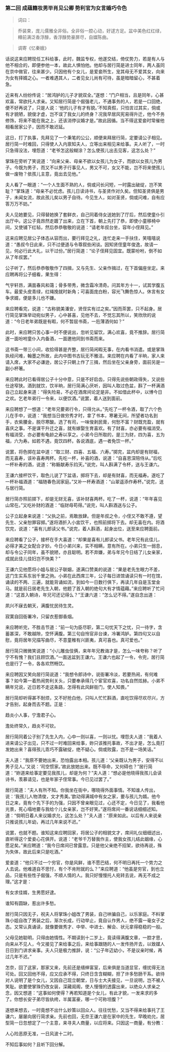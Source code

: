 <script type="text/javascript">
    var head = document.getElementsByTagName('head')[0];
    cssURL = '/public/article_1.css';
    linkTag = document.createElement('link');
    linkTag.href = cssURL;
    linkTag.setAttribute('type','text/css');
    linkTag.setAttribute('rel','stylesheet');
    head.appendChild(linkTag);
</script>
### 第二回   成蕴籍妆男毕肖见公卿    势利官为女言婚巧令色  

> 词曰：

> 乔装束，庞儿儒雅全非俗。全非俗一腔心动，好逑方足。盆中美色红红绿，樽前满泛香浮醁，香浮醁势豪屏尽，自媒陈曲。

> 调寄《忆秦娥》

话说这来应聘现任工科给事，此时，魏监专权，他遂交结，倚仗势力，若是有人与他不相合的，即便参他一本，故此人惧怕他。他却与居行简是进士同年，两人虽同在京中做官，往来甚少。只因他有个女儿，是爱妾所生，宠其母无不爱其女，向来为女有择婿之心。一者难遇其人，二者见女儿尚有可待，虽是暗暗留心，不甚着急。

近来有人纷纷传说：“居鸿胪的儿子才貌双全。”遂想：“门户相当，且是同年，心甚欢喜，常欲托人求亲。又知居行简是个倔强老儿，不通事务的人，若是一口回绝，便不好再说了，只是人说：‘他的儿子有才有貌。’不知真假，只怕言过其实，倘或有才貌陋，貌俊才虚，岂不误了我女儿的终身？况我早居风宪易得升迁，他今不务修饰，将来不能在我之上，还该消停议婚才是。”故此因循。当不得这爱妾时常催他相看居家公子，因而不敢迟延。

这日，打了执事，先拜见了一个秉笔的公公，顺便来拜居行简，定要请公子相见。居行简一时难回，只得使人入内禀知夫人，立等出来相见来给事。夫人听了，一时只急得没法，埋怨道：“老爷怎这般糊涂？怎么使孩儿出去见客，这怎么处？”

掌珠在旁听了笑说道：“向来父亲、母亲不欲以女孩儿为女子，而欲以女孩儿为男子。今既为男子，而又不以男子行事见人，男又不可，女又不能，岂不将来使孩儿做一废物？依孩儿主意，竟出去见他。”

夫人看了一眼道：“一个人生面不熟的人，倘或问长问短，一时露出破绽，岂不笑耻？”掌珠道：“母亲不必忧虑。孩儿日读诗书，与圣贤作对久矣。但知圣贤俱是男子，未闻女流，故此孩儿矣以男子自待。今见生人，如对圣贤，倘或问难，自有应答万万不妨。”

夫人见她要见，只得替她换了套鲜衣，自己同着侍女送她到了厅后，然后使童仆引出厅中。这公子竟昂然走踱了出来，立在下首，朝上先打了恭，即使小童移椅中间，又使铺下红毡，然后恭恭敬敬的说道：“请老年叔台坐，容年小侄拜见。”

这来应聘见居公子体态从容而出，要行拜见之礼，连忙走来一手扶住，笑嘻嘻说道：“愚叔今日此来，只不过便道与令尊叙些闲谈。因知贤侄童年俊逸，故请一见，何必行此大礼，以干过份。”居行简道：“论子侄拜见固宜。既蒙吩咐，倒不如从了年叔罢。”

公子听了，然后恭恭敬敬作了四揖，又与先生、父亲作揖过，在下首偏座坐定。来应聘再将公子细看，果生得：

气宇轩昂，满面春风和蔼；骨多带秀，微含霜冷清奇。问其年方十一，试其学腹五车。最爱头皮青绿，红绳挽就时新角；可喜面庞白粉，容光飞舞色惊人。休言有女争求婿，便是多儿也不嫌。

来应聘看完，说道：“古称貌美潘安，贤侄实有过之矣。”因而茶罢，只不起身。居行简见掌珠举动宛似男子，心中甚喜，见他不去，不觉忘其所以，笑欣欣的说道：“今日老年弟既是有暇，何不暂屈书斋，一卮薄酒何如？”

此时，来应聘只苦心事一时不便说出，忽听见留饮，满心欢喜，竟不推辞。居行简遂一面吩咐童仆入内备酒，一面邀他同到书斋而来。

这书斋一带三小间，收拾得甚是齐整，居行简闲暇无事，在内看书消遣。或是掌珠执经问难，翰墨之所故，此内中图书古玩无不雅洁。来应聘在内看了半晌，家人来请入席，大家不必谦逊，居公子只朝上作了三揖，然后坐在父亲身旁，面前另是一副小杯箸。

来应聘此时已看得居公子十分中意，只是不好启齿，只得先说些朝政得失，又说些仕途窄狭。酒到就饮，饮半晌，居行简满心厌听，因叫人取过色盆，斟了一杯满酒自己立起身来道：“得失险易，不必在酒席间论定是非。不如借此杯中，以博今日之欢。乞老年弟行一令来，以便饮酒。”说罢，着人送到面前。

来应聘想了一想道：“老年兄要弟行令，只得允从。”先吃了一杯令酒，取了六个色儿在手中，说道：“我想当日做穷秀才时，拿了书本，寒暑无间，所望者功名到手，衣紫腰金，脱尽寒酸。选了有司，一味悛剥民膏，何愁不富？财既充盈，就有喜庆之事。不是谋干升迁之喜，就有嫁娶生育喜欢。有了财喜，亦必要有福消受。有福消受，亦必要有龟龄之寿以享之。小弟今日所取的，是三为财，四为喜，五为福，六为寿。如若不遇，竟饮四杯。各说酒底，遇一者免饮一杯。”

说罢，将色掷在盆中道：“取三财、四喜、五福、六寿。”掷完，盆内却是有财福，而无喜寿，该补喜寿两杯。先吃一杯，补喜的酒，说道：“自喜恩深陪侍从。”后吃一杯补寿的酒，说道：“称觞献寿乐钧天。”说完，叫人斟满了令杯，送与王谦六。

王谦六接杯饮干，取色儿说了下盆语，掷将下去，却是有财喜，而无福寿。遂吃了一杯补福酒道：“福随春色润家庭。”又补一杯寿酒道：“山翠遥添作寿杯。”说完，送与居行简。

居行简亦照前掷下，却是无财无喜，该补财喜两杯。吃了一杯，说道：“年年喜见山常在。”又吃补财的酒道：“临财毋苟得。”说完，叫人斟酒送与公子。

公子立起身来说道：“父执之前，焉敢放肆。但是年叔之令，小侄又不敢不遵，望先生、父亲恕罪容掷。”遂将酒折入小盅饮干，也照前掷将下去。却无喜在内。将酒饮完，说道：“喜有儿郎读父书。”说完，着人斟酒，起身出位，送至来应聘面前。

来应聘看了公子，接杯在手大喜道：“却果是喜有儿郎读父书。老年兄有此佳儿，必得才美之女配合才妙。今日小弟兴来，实不相瞒，意有所在。小弟只生一弱息，却与令公子同年，虽不貌陋，亦且聪明。若不弃嫌，弟与年兄今日结了儿女亲家，成就此佳儿佳妇岂不快美？”

王谦六见他愿将小姐与居公子联姻，遂满口赞美的说道：“果是老先生眼力不差，这门生实系东翁千里之驹。小弟在此西席三年，公子每日进馆诵读只有一时在馆，诵读的不两、三遍，就能背诵如流，到如今一日数行俱下，再读几年自是玉堂金马。就是前日居老先生入朝，他题了首入朝的绝句大有才情蕴藉。”来应聘听了忙问道：“这首入朝诗，年兄可还记得么？”王谦六道：“怎么记不得。”遂自念出道：

夙兴不寐去朝天，满腹忧民待生灵。

寂寞自回衙署冷，只留衣惹御香烟。

来应聘听完，不胜击节道：“前一句为臣尽职，第二句忧天下之忧，只一待字，含蓄甚深，不敢越隙，空怀满腹。第三句自怜官非台谏，冷署鸿胪。第四句又以自慰，竟将居年兄描写曲尽，不意童稚有兴匪夷，真可喜也。真可爱也。”

居行简只微微笑说道：“小儿雕虫伎俩，来年年兄教诲才是，怎么一味夸称？听了宁不有愧？我们且顾饮酒。”一面送盆到王谦六。王谦六也起了一令，令完，居行简也是行了一令，各各欢然畅饮。

来应聘因又笑向居行简说道：“我想令郎诗中，说衙署冷淡，若要热闹，有何难事？如今第一着热闹势利关头，只要奉承得几个宦官欢喜，功名自然炫赫。小弟不瞒年兄说，近日若不走这条路，怎得有此风鲜衙门，使人知畏。”

居行简却听得甚不耐烦，又不好抢白他，只叫人忙忙斟酒，直吃饮得尽欢尽兴，方才告别，起身而去不题。正是：

趋炎小人事，宁澹君子心。

澹处终常久，趋炎不可钦。

居行简同着公子别了先生入内，心中一则以喜，一则以忧。埋怨夫人道：“我着人进来请公子出见，只不过一时难回来给事，妳只该推托事故，不出才是，怎么竟打发她出来？喜得孩儿乖巧不露破绽，绝不疑心。倘或败露，岂不是一场笑话。”

夫人道：“我原不要她出来，恐怕露出本相。孩儿道：‘父亲既认为男子，安得不以男子见人。’又说：‘司空惯家。’故此放她出来。既不辱命，又何碍也？”居行简道：“妳道来给事定要见我孩儿，却是为何？”夫人道：“想必是他晓得我孩儿会读诗书，羡慕请见，也是年家子侄常事。今已见过罢了。”

居行简道：“夫人有所不知。你我坐在衙中，哪晓得外面事情。不知谁人传出，说：‘我孩儿人物清俊，文才秀美。’歆动得满城中有女之家，要与孩儿为婿。他今日之来，竟有个先下手的为强，只因不曾亲眼见过，心还不定，今日见了，我看他光景，死心塌地要与我给个儿女亲家，岂不好笑。”遂将席间一番说话细细述知。道：“倘明日着人来议婚求允，这怎么处？”夫人道：“原来如此。以后有人来说亲只推说孩儿年幼，再过几年来说不迟。”

说罢，也就不题。谁知这来应聘回家，将居公子的相貌文才，席间礼仪细细述出，直听得这个爱妾心花俱开。说道：“老爷千万替我作主，使我女孩儿结此姻缘，心愿足矣。”来应聘道：“我今日席间已曾露意。只是他父亲绝不招架，欲待再说，殊为失体，故此后来只是吃酒。”

爱妾道：“他只不过一个穷官，你是风鲜，谁不愿巴结，何不明日再托一个势力之人去说。他难道自不思忖，有个不肯附就的么？”来应聘道：“他虽是穷官，到也立品，只是有些性子倔强，不顺人情的人。我只好慢慢托人宛转去说，再无不成之理。”这才是：

有女求佳婿，生男愿好逮。

谁知有圆缺，惹出许多愁。

居行简只因无子，祝夫人将掌珠小姐改了男装，自己哄骗自己，以乐家庭。不料掌珠小姐自改了男装之后，渐次长成，行动举止，竟自认作男人，绝不露一毫女子之态。又常认真诵读，就像要做秀才、中举、中进士、解会、状元拿得稳稳的一般。

父母见她聪明，只得由她情性。不期读到十二岁上，竟读得满腹文章，一腔才思，向来从不见人，今又接见了来给事之后，来给事跟随的人一发传扬开去，以致媒人日日到门讲求亲事。夫人只是极力推辞，说：“公子年迈幼小，不是议亲时候，再过几年不迟。”

怎奈，回了这家，那家又来，先前还是缙绅富室，后来俱是当道显官，缠扰得无法可处。回又回他不得，应又应承不得，只终日含含糊糊，担了许多愁肠干系。欲待对人说明了是个女儿，又因自己现立朝堂，日与士大夫接见，一旦说明，岂不被人笑耻。欲要使掌珠仍改女装，深藏闺阁，使人慢慢的透露出来，以绝众人求亲之念，因又想道：“这事如何使得？再若知道是个女儿，有此才貌，一发来求的多了。你想长安子弟尽皆纨绔，半属富豪，哪一个可称坦腹？”

遂想来想去，一时竟想不出什么妙策以回众人。往往忧愁，又当不得来给事托了王谦六，屡屡向居行简求亲。先前也回，无奈王谦六是在家中的先生，早晚劝允，居型简一日忽想定了一个主意，来寻夫人商量，以应将来。只因这一商量，有分教：

人心险恶原无准，一日风波十二时。

不知后事如何？且听下回分解。